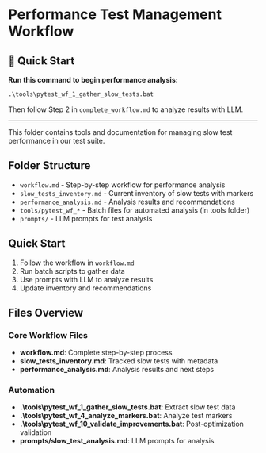 # Performance Test Management Workflow

## 🚀 Quick Start
**Run this command to begin performance analysis:**
```cmd
.\tools\pytest_wf_1_gather_slow_tests.bat
```
Then follow Step 2 in `complete_workflow.md` to analyze results with LLM.

---

This folder contains tools and documentation for managing slow test performance in our test suite.

## Folder Structure

- `workflow.md` - Step-by-step workflow for performance analysis
- `slow_tests_inventory.md` - Current inventory of slow tests with markers
- `performance_analysis.md` - Analysis results and recommendations
- `tools/pytest_wf_*` - Batch files for automated analysis (in tools folder)
- `prompts/` - LLM prompts for test analysis

## Quick Start

1. Follow the workflow in `workflow.md`
2. Run batch scripts to gather data
3. Use prompts with LLM to analyze results
4. Update inventory and recommendations

## Files Overview

### Core Workflow Files
- **workflow.md**: Complete step-by-step process
- **slow_tests_inventory.md**: Tracked slow tests with metadata
- **performance_analysis.md**: Analysis results and next steps

### Automation
- **.\tools\pytest_wf_1_gather_slow_tests.bat**: Extract slow test data
- **.\tools\pytest_wf_4_analyze_markers.bat**: Analyze test markers
- **.\tools\pytest_wf_10_validate_improvements.bat**: Post-optimization validation
- **prompts/slow_test_analysis.md**: LLM prompts for analysis
